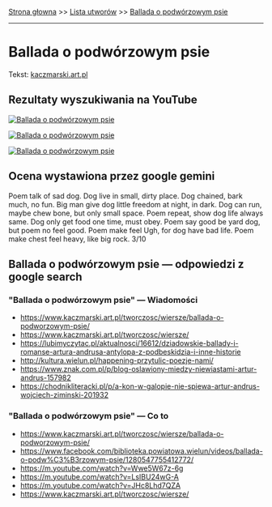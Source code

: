 [Strona głowna](../index.md) >> [Lista utworów](../list.md) >> [Ballada o podwórzowym psie](51.md)

---

# Ballada o podwórzowym psie

Tekst: [kaczmarski.art.pl](https://www.kaczmarski.art.pl/tworczosc/wiersze/ballada-o-podworzowym-psie/)

## Rezultaty wyszukiwania na YouTube

[![Ballada o podwórzowym psie](http://img.youtube.com/vi/JHc8Lhd7QZA/0.jpg)](https://www.youtube.com/watch?v=JHc8Lhd7QZA "Ballada o podwórzowym psie Demo 2021 - YouTube")

[![Ballada o podwórzowym psie](http://img.youtube.com/vi/Wwe5W67z-6g/0.jpg)](https://www.youtube.com/watch?v=Wwe5W67z-6g "Ballada o podwórzowym psie Adrianna Włodarczyk  Audio - YouTube")

[![Ballada o podwórzowym psie](http://img.youtube.com/vi/cof6hDLX4io/0.jpg)](https://www.youtube.com/watch?v=cof6hDLX4io "Jacek Kaczmarski - Ballada o drapieżnej bestii  Tekst - YouTube")

## Ocena wystawiona przez google gemini

Poem talk of sad dog. Dog live in small, dirty place. Dog chained, bark much, no fun. Big man give dog little freedom at night, in dark. Dog can run, maybe chew bone, but only small space. Poem repeat, show dog life always same. Dog only get food one time, must obey. Poem say good be yard dog, but poem no feel good. Poem make feel Ugh, for dog have bad life. Poem make chest feel heavy, like big rock. 3/10


## Ballada o podwórzowym psie — odpowiedzi z google search

### "Ballada o podwórzowym psie" — Wiadomości

 - <https://www.kaczmarski.art.pl/tworczosc/wiersze/ballada-o-podworzowym-psie/>
 - <https://www.kaczmarski.art.pl/tworczosc/wiersze/>
 - <https://lubimyczytac.pl/aktualnosci/16612/dziadowskie-ballady-i-romanse-artura-andrusa-antylopa-z-podbeskidzia-i-inne-historie>
 - <http://kultura.wielun.pl/happening-przytulic-poezje-nami/>
 - <https://www.znak.com.pl/p/blog-oslawiony-miedzy-niewiastami-artur-andrus-157982>
 - <https://chodnikliteracki.pl/p/a-kon-w-galopie-nie-spiewa-artur-andrus-wojciech-ziminski-201932>

### "Ballada o podwórzowym psie" — Co to

 - <https://www.kaczmarski.art.pl/tworczosc/wiersze/ballada-o-podworzowym-psie/>
 - <https://www.facebook.com/biblioteka.powiatowa.wielun/videos/ballada-o-podw%C3%B3rzowym-psie/1280547755412772/>
 - <https://m.youtube.com/watch?v=Wwe5W67z-6g>
 - <https://m.youtube.com/watch?v=LsIBU24wG-A>
 - <https://m.youtube.com/watch?v=JHc8Lhd7QZA>
 - <https://www.kaczmarski.art.pl/tworczosc/wiersze/>

